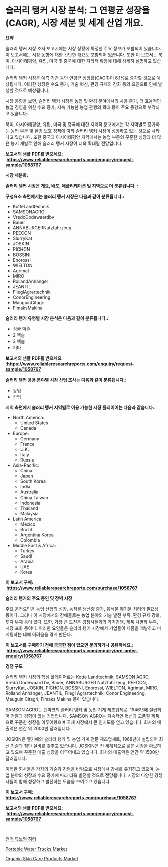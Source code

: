<p><h1>슬러리 탱커 시장 분석: 그 연평균 성장율(CAGR), 시장 세분 및 세계 산업 개요.</h1></p><p><strong>요약</strong></p>
<p><p>슬러리 탱커 시장 조사 보고서에는 시장 상황에 특정한 주요 정보가 포함되어 있습니다. 이 보고서에는 시장 동향에 대한 간단한 개요도 포함되어 있습니다. 또한 이 보고서는 북미, 아시아태평양, 유럽, 미국 및 중국에 대한 지리적 확장에 대해 상세히 설명하고 있습니다. </p><p>슬러리 탱커 시장은 예측 기간 동안 연평균 성장률(CAGR)이 6.1%로 증가할 것으로 예상됩니다. 이러한 성장은 수요 증가, 기술 혁신, 환경 규제의 강화 등의 요인으로 인해 발생할 것으로 예상됩니다.</p><p>시장 동향을 보면, 슬러리 탱커 시장은 농업 및 환경 분야에서의 사용 증가, 더 효율적인 농업 경영을 위한 수요 증가, 지속 가능한 농업 관행의 확대 등이 주요 동향으로 부각되고 있습니다.</p><p>북미, 아시아태평양, 유럽, 미국 및 중국에 대한 지리적 분포에서는 각 지역별로 증가하는 농업 부문 및 환경 보호 정책에 따라 슬러리 탱커 시장이 성장하고 있는 것으로 나타나고 있습니다. 또한 중국과 아시아태평양 지역에서는 농업 부문의 꾸준한 성장과 더 많은 농지 개발로 인해 슬러리 탱커 시장이 더욱 확대될 전망입니다.</p></p>
<p><strong>보고서의 샘플 PDF를 받으세요: &nbsp;<a href="https://www.reliableresearchreports.com/enquiry/request-sample/1058767">https://www.reliableresearchreports.com/enquiry/request-sample/1058767</a></strong></p>
<p><strong>시장 세분화:</strong></p>
<p><strong> 슬러리 탱커 시장은 개요, 배포, 애플리케이션 및 지역으로 더 분류됩니다. :</strong></p>
<p><strong>구성요소 측면에서는 슬러리 탱커 시장은 다음과 같이 분류됩니다.:</strong></p>
<p><ul><li>KotteLandtechnik</li><li>SAMSONAGRO</li><li>VredoDodewaardbv</li><li>Bauer</li><li>ANNABURGERNutzfahrzeug</li><li>PEECON</li><li>SlurryKat</li><li>JOSKIN</li><li>PICHON</li><li>BOSSINI</li><li>Enorossi</li><li>WIELTON</li><li>Agrimat</li><li>MIRO</li><li>RollandAnhänger</li><li>JEANTIL</li><li>FlieglAgrartechnik</li><li>ConorEngineering</li><li>MauguinCitagri</li><li>FimaksMakina</li></ul></p>
<p><strong> 슬러리 탱커 유형별 시장 분석은 다음과 같이 분류됩니다.:</strong></p>
<p><ul><li>싱글 액슬</li><li>2 액슬</li><li>3 액슬</li><li>기타</li></ul></p>
<p><strong>보고서의 샘플 PDF를 받으세요 :<a href="https://www.reliableresearchreports.com/enquiry/request-sample/1058767">https://www.reliableresearchreports.com/enquiry/request-sample/1058767</a></strong></p>
<p><strong> 슬러리 탱커 응용 분야별 시장 산업 조사는 다음과 같이 분류됩니다.:</strong></p>
<p><ul><li>농업</li><li>산업</li></ul></p>
<p><strong>지역 측면에서 슬러리 탱커 지역별로 이용 가능한 시장 플레이어는 다음과 같습니다.:</strong></p>
<p><ul>
    <li>
        North America:
        <ul>
            <li>United States</li>
            <li>Canada</li>
        </ul>
    </li>
    <li>
        Europe:
        <ul>
            <li>Germany</li>
            <li>France</li>
            <li>U.K.</li>
            <li>Italy</li>
            <li>Russia</li>
        </ul>
    </li>
    <li>
        Asia-Pacific:
        <ul>
            <li>China</li>
            <li>Japan</li>
            <li>South Korea</li>
            <li>India</li>
            <li>Australia</li>
            <li>China Taiwan</li>
            <li>Indonesia</li>
            <li>Thailand</li>
            <li>Malaysia</li>
        </ul>
    </li>
    <li>
        Latin America:
        <ul>
            <li>Mexico</li>
            <li>Brazil</li>
            <li>Argentina Korea</li>
            <li>Colombia</li>
        </ul>
    </li>
    <li>
        Middle East & Africa:
        <ul>
            <li>Turkey</li>
            <li>Saudi</li>
            <li>Arabia</li>
            <li>UAE</li>
            <li>Korea</li>
        </ul>
    </li>
    </ul></p>
<p><strong>이 보고서 구매: &nbsp;<a href="https://www.reliableresearchreports.com/purchase/1058767">https://www.reliableresearchreports.com/purchase/1058767</a></strong></p>
<p><strong>슬러리 탱커의 주요 동인 및 장벽 시장</strong></p>
<p><p>주요 운전요인은 농업 산업의 성장, 농작물 생산량 증가, 음식물 폐기물 처리의 필요성 등이다. 그러나 이 시장에서의 장애물로는 농업 분야의 기술 발전 부족, 환경 규제 강화, 투자 부재 등이 있다. 또한, 가장 큰 도전은 경쟁사들과의 가격경쟁, 제품 차별화 부족, 시장 포화 등이다. 이러한 요인들은 슬러리 탱커 시장에서 기업들이 제품을 개발하고 마케팅하는 데에 어려움을 겪게 만든다.</p></p>
<p><strong>이 보고서를 구매하기 전에 궁금한 점이 있으면 문의하거나 공유하세요.: &nbsp;<a href="https://www.reliableresearchreports.com/enquiry/pre-order-enquiry/1058767">https://www.reliableresearchreports.com/enquiry/pre-order-enquiry/1058767</a></strong></p>
<p><strong>경쟁 구도</strong></p>
<p><p>슬러리 탱커 시장의 핵심 플레이어로는 Kotte Landtechnik, SAMSON AGRO, Vredo Dodewaard bv, Bauer, ANNABURGER Nutzfahrzeug, PEECON, SlurryKat, JOSKIN, PICHON, BOSSINI, Enorossi, WIELTON, Agrimat, MIRO, Rolland Anhänger, JEANTIL, Fliegl Agrartechnik, Conor Engineering, Mauguin Citagri, Fimaks Makina 등이 있습니다.</p><p>SAMSON AGRO는 덴마크의 슬러리 탱커 및 농업 기계 제조업체로, 1946년에 설립되어 전통과 경험이 있는 기업입니다. SAMSON AGRO는 지속적인 혁신과 고품질 제품으로 꾸준한 성장을 이루어왔으며 국제 시장에서 큰 인지도를 얻고 있습니다. 회사의 매출액은 연간 약 2000만 달러입니다.</p><p>JOSKIN은 벨기에의 슬러리 탱커 및 농업 기계 전문 제조업체로, 1968년에 설립되어 최신 기술과 첨단 설비를 갖추고 있습니다. JOSKIN은 전 세계적으로 넓은 시장을 확보하고 있으며 꾸준한 매출 성장을 이루어내고 있습니다. 회사의 매출액은 연간 약 1500만 달러입니다.</p><p>이러한 회사들은 각자의 기술과 경험을 바탕으로 시장에서 강세를 유지하고 있으며, 농업 분야의 성장과 수요 증가에 따라 더욱 발전할 것으로 전망됩니다. 시장의 다양한 경쟁사들이 함께 성장하고 발전하는 모습을 보여주고 있습니다.</p></p>
<p><strong>이 보고서 구매: &nbsp; <a href="https://www.reliableresearchreports.com/purchase/1058767">https://www.reliableresearchreports.com/purchase/1058767</a></strong></p>
<p><strong>보고서의 샘플 PDF를 받으세요: &nbsp;<a href="https://www.reliableresearchreports.com/enquiry/request-sample/1058767">https://www.reliableresearchreports.com/enquiry/request-sample/1058767</a></strong><strong></strong></p>
<p>&nbsp;</p>
<p><p><a href="https://medium.com/@dudleyferry/%EC%A0%84%EA%B8%B0-%ED%8A%9C%EB%B8%8C-%ED%9E%88%ED%84%B0-%EC%8B%9C%EC%9E%A5-%EA%B7%9C%EB%AA%A8%EB%8A%94-%EA%B8%80%EB%A1%9C%EB%B2%8C-%EC%82%B0%EC%97%85%EC%97%90%EC%84%9C-%EC%B5%9C%EC%A0%81%EC%9D%98-%EB%A7%88%EC%BC%80%ED%8C%85-%EC%B1%84%EB%84%90%EC%9D%84-%EB%B3%B4%EC%97%AC%EC%A4%8D%EB%8B%88%EB%8B%A4-29fa8f2099e0">전기 튜브형 히터</a></p><p><a href="https://picayune-night-cbd.notion.site/Portable-Water-Trucks-Market-Size-and-Examines-its-Market-Scope-with-a-Primary-Focus-on-Growth-Opp-d26c73a351cb40fdb1fdf065e9557f5f">Portable Water Trucks Market</a></p><p><a href="https://github.com/Hazelklievgspy6vdcsmu106w/Market-Research-Report-List-1/blob/main/organic-skin-care-products-market.md">Organic Skin Care Products Market</a></p></p>